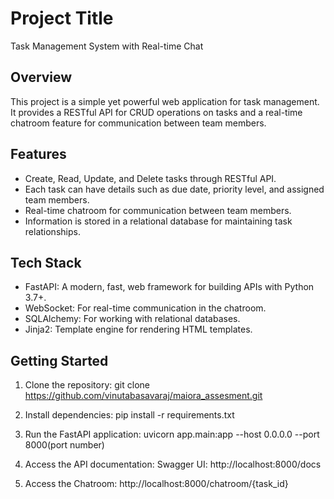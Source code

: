 # Project Title

Task Management System with Real-time Chat

## Overview

This project is a simple yet powerful web application for task management. It provides a RESTful API for CRUD operations on tasks and a real-time chatroom feature for communication between team members.

## Features

- Create, Read, Update, and Delete tasks through RESTful API.
- Each task can have details such as due date, priority level, and assigned team members.
- Real-time chatroom for communication between team members.
- Information is stored in a relational database for maintaining task relationships.

## Tech Stack

- FastAPI: A modern, fast, web framework for building APIs with Python 3.7+.
- WebSocket: For real-time communication in the chatroom.
- SQLAlchemy: For working with relational databases.
- Jinja2: Template engine for rendering HTML templates.

## Getting Started

1. Clone the repository:
   git clone https://github.com/vinutabasavaraj/maiora_assesment.git

2. Install dependencies:
    pip install -r requirements.txt

3. Run the FastAPI application:
    uvicorn app.main:app --host 0.0.0.0 --port 8000(port number)

4. Access the API documentation:
    Swagger UI: http://localhost:8000/docs

5. Access the Chatroom:
    http://localhost:8000/chatroom/{task_id}

    




